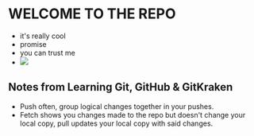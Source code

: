# **WELCOME TO THE REPO**
- it's really cool
- promise
- you can trust me
- ![](https://pbs.twimg.com/media/F-fWzUXWcAA15Up?format=jpg&name=medium)

## Notes from Learning Git, GitHub & GitKraken
- Push often, group logical changes together in your pushes.
- Fetch shows you changes made to the repo but doesn't change your local copy, pull updates your local copy with said changes.
